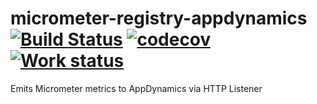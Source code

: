 # micrometer-registry-appdynamics [![Build Status](https://travis-ci.org/venth/micrometer-registry-appdynamics.svg?branch=master)](https://travis-ci.org/venth/micrometer-registry-appdynamics) [![codecov](https://codecov.io/gh/venth/micrometer-registry-appdynamics/branch/master/graph/badge.svg)](https://codecov.io/gh/venth/micrometer-registry-appdynamics) [![Work status](https://img.shields.io/badge/-work%20in%20progress-orange)](https://img.shields.io/badge/status-work%20in%20progress-orange)

Emits Micrometer metrics to AppDynamics via HTTP Listener
